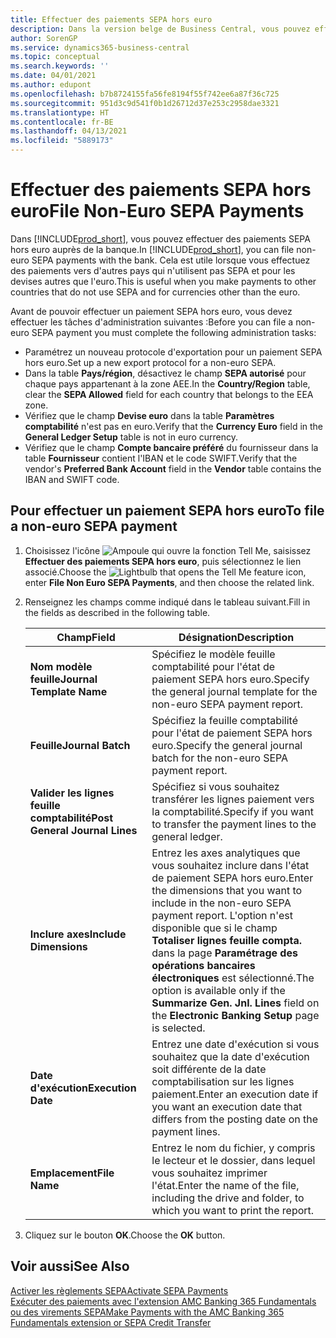 ```yaml
---
title: Effectuer des paiements SEPA hors euro
description: Dans la version belge de Business Central, vous pouvez effectuer des paiements SEPA hors euros auprès de la banque. Cela est utile lorsque vous effectuez des paiements vers d'autres pays qui n'utilisent pas SEPA et pour les devises autres que l'euro.
author: SorenGP
ms.service: dynamics365-business-central
ms.topic: conceptual
ms.search.keywords: ''
ms.date: 04/01/2021
ms.author: edupont
ms.openlocfilehash: b7b8724155fa56fe8194f55f742ee6a87f36c725
ms.sourcegitcommit: 951d3c9d541f0b1d26712d37e253c2958dae3321
ms.translationtype: HT
ms.contentlocale: fr-BE
ms.lasthandoff: 04/13/2021
ms.locfileid: "5889173"
---
```

# <a name="file-non-euro-sepa-payments"></a><span data-ttu-id="16580-104">Effectuer des paiements SEPA hors euro</span><span class="sxs-lookup"><span data-stu-id="16580-104">File Non-Euro SEPA Payments</span></span>
<span data-ttu-id="16580-105">Dans [!INCLUDE[prod_short](../../includes/prod_short.md)], vous pouvez effectuer des paiements SEPA hors euro auprès de la banque.</span><span class="sxs-lookup"><span data-stu-id="16580-105">In [!INCLUDE[prod_short](../../includes/prod_short.md)], you can file non-euro SEPA payments with the bank.</span></span> <span data-ttu-id="16580-106">Cela est utile lorsque vous effectuez des paiements vers d'autres pays qui n'utilisent pas SEPA et pour les devises autres que l'euro.</span><span class="sxs-lookup"><span data-stu-id="16580-106">This is useful when you make payments to other countries that do not use SEPA and for currencies other than the euro.</span></span>  

<span data-ttu-id="16580-107">Avant de pouvoir effectuer un paiement SEPA hors euro, vous devez effectuer les tâches d'administration suivantes :</span><span class="sxs-lookup"><span data-stu-id="16580-107">Before you can file a non-euro SEPA payment you must complete the following administration tasks:</span></span>  

- <span data-ttu-id="16580-108">Paramétrez un nouveau protocole d'exportation pour un paiement SEPA hors euro.</span><span class="sxs-lookup"><span data-stu-id="16580-108">Set up a new export protocol for a non-euro SEPA.</span></span>  
- <span data-ttu-id="16580-109">Dans la table **Pays/région**, désactivez le champ **SEPA autorisé** pour chaque pays appartenant à la zone AEE.</span><span class="sxs-lookup"><span data-stu-id="16580-109">In the **Country/Region** table, clear the **SEPA Allowed** field for each country that belongs to the EEA zone.</span></span>  
- <span data-ttu-id="16580-110">Vérifiez que le champ **Devise euro** dans la table **Paramètres comptabilité** n'est pas en euro.</span><span class="sxs-lookup"><span data-stu-id="16580-110">Verify that the **Currency Euro** field in the **General Ledger Setup** table is not in euro currency.</span></span>  
- <span data-ttu-id="16580-111">Vérifiez que le champ **Compte bancaire préféré** du fournisseur dans la table **Fournisseur** contient l'IBAN et le code SWIFT.</span><span class="sxs-lookup"><span data-stu-id="16580-111">Verify that the vendor's **Preferred Bank Account** field in the **Vendor** table contains the IBAN and SWIFT code.</span></span>  

## <a name="to-file-a-non-euro-sepa-payment"></a><span data-ttu-id="16580-112">Pour effectuer un paiement SEPA hors euro</span><span class="sxs-lookup"><span data-stu-id="16580-112">To file a non-euro SEPA payment</span></span>  

1.  <span data-ttu-id="16580-113">Choisissez l'icône ![Ampoule qui ouvre la fonction Tell Me](../../media/ui-search/search_small.png "Dites-moi ce que vous voulez faire"), saisissez **Effectuer des paiements SEPA hors euro**, puis sélectionnez le lien associé.</span><span class="sxs-lookup"><span data-stu-id="16580-113">Choose the ![Lightbulb that opens the Tell Me feature](../../media/ui-search/search_small.png "Tell me what you want to do") icon, enter **File Non Euro SEPA Payments**, and then choose the related link.</span></span>  
2.  <span data-ttu-id="16580-114">Renseignez les champs comme indiqué dans le tableau suivant.</span><span class="sxs-lookup"><span data-stu-id="16580-114">Fill in the fields as described in the following table.</span></span>  

    |<span data-ttu-id="16580-115">Champ</span><span class="sxs-lookup"><span data-stu-id="16580-115">Field</span></span>|<span data-ttu-id="16580-116">Désignation</span><span class="sxs-lookup"><span data-stu-id="16580-116">Description</span></span>|  
    |---------------------------------|---------------------------------------|  
    |<span data-ttu-id="16580-117">**Nom modèle feuille**</span><span class="sxs-lookup"><span data-stu-id="16580-117">**Journal Template Name**</span></span>|<span data-ttu-id="16580-118">Spécifiez le modèle feuille comptabilité pour l'état de paiement SEPA hors euro.</span><span class="sxs-lookup"><span data-stu-id="16580-118">Specify the general journal template for the non-euro SEPA payment report.</span></span>|  
    |<span data-ttu-id="16580-119">**Feuille**</span><span class="sxs-lookup"><span data-stu-id="16580-119">**Journal Batch**</span></span>|<span data-ttu-id="16580-120">Spécifiez la feuille comptabilité pour l'état de paiement SEPA hors euro.</span><span class="sxs-lookup"><span data-stu-id="16580-120">Specify the general journal batch for the non-euro SEPA payment report.</span></span>|  
    |<span data-ttu-id="16580-121">**Valider les lignes feuille comptabilité**</span><span class="sxs-lookup"><span data-stu-id="16580-121">**Post General Journal Lines**</span></span>|<span data-ttu-id="16580-122">Spécifiez si vous souhaitez transférer les lignes paiement vers la comptabilité.</span><span class="sxs-lookup"><span data-stu-id="16580-122">Specify if you want to transfer the payment lines to the general ledger.</span></span>|  
    |<span data-ttu-id="16580-123">**Inclure axes**</span><span class="sxs-lookup"><span data-stu-id="16580-123">**Include Dimensions**</span></span>|<span data-ttu-id="16580-124">Entrez les axes analytiques que vous souhaitez inclure dans l'état de paiement SEPA hors euro.</span><span class="sxs-lookup"><span data-stu-id="16580-124">Enter the dimensions that you want to include in the non-euro SEPA payment report.</span></span> <span data-ttu-id="16580-125">L'option n'est disponible que si le champ **Totaliser lignes feuille compta.** dans la page **Paramétrage des opérations bancaires électroniques** est sélectionné.</span><span class="sxs-lookup"><span data-stu-id="16580-125">The option is available only if the **Summarize Gen. Jnl. Lines** field on the **Electronic Banking Setup** page is selected.</span></span>|  
    |<span data-ttu-id="16580-126">**Date d'exécution**</span><span class="sxs-lookup"><span data-stu-id="16580-126">**Execution Date**</span></span>|<span data-ttu-id="16580-127">Entrez une date d'exécution si vous souhaitez que la date d'exécution soit différente de la date comptabilisation sur les lignes paiement.</span><span class="sxs-lookup"><span data-stu-id="16580-127">Enter an execution date if you want an execution date that differs from the posting date on the payment lines.</span></span>|  
    |<span data-ttu-id="16580-128">**Emplacement**</span><span class="sxs-lookup"><span data-stu-id="16580-128">**File Name**</span></span>|<span data-ttu-id="16580-129">Entrez le nom du fichier, y compris le lecteur et le dossier, dans lequel vous souhaitez imprimer l'état.</span><span class="sxs-lookup"><span data-stu-id="16580-129">Enter the name of the file, including the drive and folder, to which you want to print the report.</span></span>|  

3.  <span data-ttu-id="16580-130">Cliquez sur le bouton **OK**.</span><span class="sxs-lookup"><span data-stu-id="16580-130">Choose the **OK** button.</span></span>  

## <a name="see-also"></a><span data-ttu-id="16580-131">Voir aussi</span><span class="sxs-lookup"><span data-stu-id="16580-131">See Also</span></span>

[<span data-ttu-id="16580-132">Activer les règlements SEPA</span><span class="sxs-lookup"><span data-stu-id="16580-132">Activate SEPA Payments</span></span>](how-to-activate-sepa-payments.md)  
[<span data-ttu-id="16580-133">Exécuter des paiements avec l'extension AMC Banking 365 Fundamentals ou des virements SEPA</span><span class="sxs-lookup"><span data-stu-id="16580-133">Make Payments with the AMC Banking 365 Fundamentals extension or SEPA Credit Transfer</span></span>](../../finance-make-payments-with-bank-data-conversion-service-or-sepa-credit-transfer.md)  
